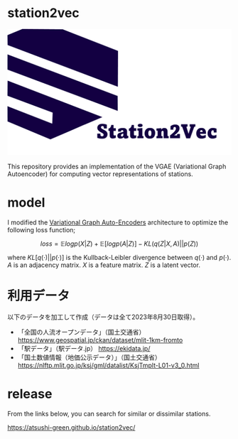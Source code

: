 # station2vec

<p align="center">
  <img src="logo.png" />
</p>

This repository provides an implementation of the VGAE (Variational Graph Autoencoder) for computing vector representations of stations.

# model
I modified the [Variational Graph Auto-Encoders](https://arxiv.org/abs/1611.07308) architecture to optimize the following loss function;

```math
loss = \mathbb{E} logp(X|Z) + \mathbb{E}[logp(A|Z)] - KL(q(Z|X, A)||p(Z))
```

where $KL[q(·)||p(·)]$ is the Kullback-Leibler divergence between $q(·)$ and $p(·)$. $A$ is an adjacency matrix. $X$ is a feature matrix. $Z$ is a latent vector.

# 利用データ
以下のデータを加工して作成（データは全て2023年8月30日取得）。
- 「全国の人流オープンデータ」（国土交通省） https://www.geospatial.jp/ckan/dataset/mlit-1km-fromto
- 「駅データ」（駅データ.jp） https://ekidata.jp/
- 「国土数値情報（地価公示データ）」（国土交通省） https://nlftp.mlit.go.jp/ksj/gml/datalist/KsjTmplt-L01-v3_0.html

# release
From the links below, you can search for similar or dissimilar stations.

https://atsushi-green.github.io/station2vec/

